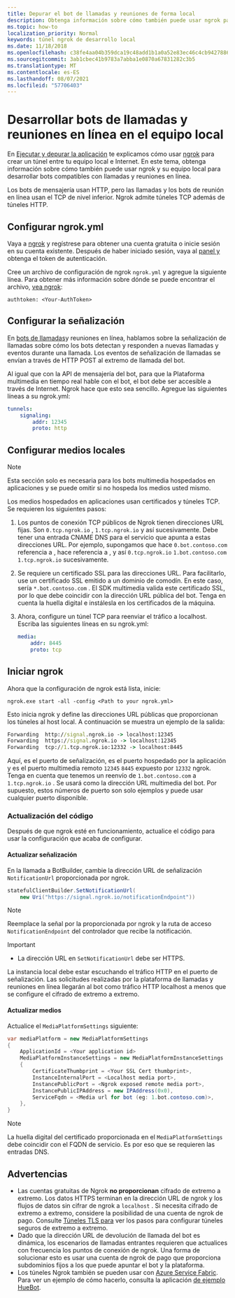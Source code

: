 ```yaml
---
title: Depurar el bot de llamadas y reuniones de forma local
description: Obtenga información sobre cómo también puede usar ngrok para desarrollar llamadas y bots de reunión en línea en su equipo local.
ms.topic: how-to
localization_priority: Normal
keywords: túnel ngrok de desarrollo local
ms.date: 11/18/2018
ms.openlocfilehash: c38fe4aa04b359dca19c48add1b1a0a52e83ec46c4cb942788671820d29bb9a7
ms.sourcegitcommit: 3ab1cbec41b9783a7abba1e0870a67831282c3b5
ms.translationtype: MT
ms.contentlocale: es-ES
ms.lasthandoff: 08/07/2021
ms.locfileid: "57706403"
---
```

# <a name="develop-calling-and-online-meeting-bots-on-your-local-pc"></a>Desarrollar bots de llamadas y reuniones en línea en el equipo local

En [Ejecutar y depurar la aplicación](../../concepts/build-and-test/debug.md) te explicamos cómo usar [ngrok](https://ngrok.com) para crear un túnel entre tu equipo local e Internet. En este tema, obtenga información sobre cómo también puede usar ngrok y su equipo local para desarrollar bots compatibles con llamadas y reuniones en línea.

Los bots de mensajería usan HTTP, pero las llamadas y los bots de reunión en línea usan el TCP de nivel inferior. Ngrok admite túneles TCP además de túneles HTTP. 

## <a name="configure-ngrokyml"></a>Configurar ngrok.yml

Vaya a [ngrok](https://ngrok.com) y regístrese para obtener una cuenta gratuita o inicie sesión en su cuenta existente. Después de haber iniciado sesión, vaya al [panel y](https://dashboard.ngrok.com) obtenga el token de autenticación.

Cree un archivo de configuración de ngrok `ngrok.yml` y agregue la siguiente línea. Para obtener más información sobre dónde se puede encontrar el archivo, [vea ngrok](https://ngrok.com/docs#config):

  `authtoken: <Your-AuthToken>`

## <a name="set-up-signaling"></a>Configurar la señalización

En [bots de llamadas](./calls-meetings-bots-overview.md)y reuniones en línea, hablamos sobre la señalización de llamadas sobre cómo los bots detectan y responden a nuevas llamadas y eventos durante una llamada. Los eventos de señalización de llamadas se envían a través de HTTP POST al extremo de llamada del bot.

Al igual que con la API de mensajería del bot, para que la Plataforma multimedia en tiempo real hable con el bot, el bot debe ser accesible a través de Internet. Ngrok hace que esto sea sencillo. Agregue las siguientes líneas a su ngrok.yml:

```yaml
tunnels:
    signaling:
        addr: 12345
        proto: http
```

## <a name="set-up-local-media"></a>Configurar medios locales

> [!NOTE]
> Esta sección solo es necesaria para los bots multimedia hospedados en aplicaciones y se puede omitir si no hospeda los medios usted mismo.

Los medios hospedados en aplicaciones usan certificados y túneles TCP. Se requieren los siguientes pasos:

1. Los puntos de conexión TCP públicos de Ngrok tienen direcciones URL fijas. Son `0.tcp.ngrok.io` , `1.tcp.ngrok.io` y así sucesivamente. Debe tener una entrada CNAME DNS para el servicio que apunta a estas direcciones URL. Por ejemplo, supongamos que hace `0.bot.contoso.com` referencia a , hace referencia a , y así `0.tcp.ngrok.io` `1.bot.contoso.com` `1.tcp.ngrok.io` sucesivamente.
2. Se requiere un certificado SSL para las direcciones URL. Para facilitarlo, use un certificado SSL emitido a un dominio de comodín. En este caso, sería `*.bot.contoso.com` . El SDK multimedia valida este certificado SSL, por lo que debe coincidir con la dirección URL pública del bot. Tenga en cuenta la huella digital e instálesla en los certificados de la máquina.
3. Ahora, configure un túnel TCP para reenviar el tráfico a localhost. Escriba las siguientes líneas en su ngrok.yml:

    ```yaml
    media:
        addr: 8445
        proto: tcp
    ```

## <a name="start-ngrok"></a>Iniciar ngrok

Ahora que la configuración de ngrok está lista, inicie:

  `ngrok.exe start -all -config <Path to your ngrok.yml>`

Esto inicia ngrok y define las direcciones URL públicas que proporcionan los túneles al host local. A continuación se muestra un ejemplo de la salida:

```cmd
Forwarding  http://signal.ngrok.io -> localhost:12345
Forwarding  https://signal.ngrok.io -> localhost:12345
Forwarding  tcp://1.tcp.ngrok.io:12332 -> localhost:8445
```

Aquí, es el puerto de señalización, es el puerto hospedado por la aplicación y es el puerto multimedia remoto `12345` `8445` expuesto por `12332` ngrok. Tenga en cuenta que tenemos un reenvío de `1.bot.contoso.com` a `1.tcp.ngrok.io` . Se usará como la dirección URL multimedia del bot. Por supuesto, estos números de puerto son solo ejemplos y puede usar cualquier puerto disponible.

### <a name="update-code"></a>Actualización del código

Después de que ngrok esté en funcionamiento, actualice el código para usar la configuración que acaba de configurar.

#### <a name="update-signaling"></a>Actualizar señalización

En la llamada a BotBuilder, cambie la dirección URL de señalización `NotificationUrl` proporcionada por ngrok.

```csharp
statefulClientBuilder.SetNotificationUrl(
    new Uri("https://signal.ngrok.io/notificationEndpoint"))
```

> [!NOTE]
> Reemplace la señal por la proporcionada por ngrok y la ruta de acceso `NotificationEndpoint` del controlador que recibe la notificación.

> [!IMPORTANT]
> * La dirección URL en `SetNotificationUrl` debe ser HTTPS.
> 
> La instancia local debe estar escuchando el tráfico HTTP en el puerto de señalización. Las solicitudes realizadas por la plataforma de llamadas y reuniones en línea llegarán al bot como tráfico HTTP localhost a menos que se configure el cifrado de extremo a extremo.

#### <a name="update-media"></a>Actualizar medios

Actualice el `MediaPlatformSettings` siguiente:

```csharp
var mediaPlatform = new MediaPlatformSettings
{
    ApplicationId = <Your application id>
    MediaPlatformInstanceSettings = new MediaPlatformInstanceSettings
    {
        CertificateThumbprint = <Your SSL Cert thumbprint>,
        InstanceInternalPort = <Localhost media port>,
        InstancePublicPort = <Ngrok exposed remote media port>,
        InstancePublicIPAddress = new IPAddress(0x0),
        ServiceFqdn = <Media url for bot (eg: 1.bot.contoso.com)>,
    },
}
```

> [!NOTE]
> La huella digital del certificado proporcionada en el `MediaPlatformSettings` debe coincidir con el FQDN de servicio. Es por eso que se requieren las entradas DNS.

## <a name="caveats"></a>Advertencias

- Las cuentas gratuitas de Ngrok **no proporcionan** cifrado de extremo a extremo. Los datos HTTPS terminan en la dirección URL de ngrok y los flujos de datos sin cifrar de ngrok a `localhost` . Si necesita cifrado de extremo a extremo, considere la posibilidad de una cuenta de ngrok de pago. Consulte [Túneles TLS para](https://ngrok.com/docs#tls) ver los pasos para configurar túneles seguros de extremo a extremo.
- Dado que la dirección URL de devolución de llamada del bot es dinámica, los escenarios de llamadas entrantes requieren que actualices con frecuencia los puntos de conexión de ngrok. Una forma de solucionar esto es usar una cuenta de ngrok de pago que proporciona subdominios fijos a los que puede apuntar el bot y la plataforma.
- Los túneles Ngrok también se pueden usar con [Azure Service Fabric](/azure/service-fabric/service-fabric-overview). Para ver un ejemplo de cómo hacerlo, consulta la aplicación [de ejemplo HueBot](/microsoftgraph/microsoft-graph-comms-samples/tree/master/Samples/LocalMediaSamples/HueBot/HueBot).
